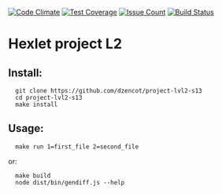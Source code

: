 [![Code
Climate](https://codeclimate.com/github/dzencot/project-lvl2-s13-1/badges/gpa.svg)](https://codeclimate.com/github/dzencot/project-lvl2-s13-1)
[![Test
Coverage](https://codeclimate.com/github/dzencot/project-lvl2-s13/badges/coverage.svg)](https://codeclimate.com/github/dzencot/project-lvl2-s13)
[![Issue
Count](https://codeclimate.com/github/dzencot/project-lvl2-s13/badges/issue_count.svg)](https://codeclimate.com/github/dzencot/project-lvl2-s13)
[![Build
Status](https://travis-ci.org/dzencot/project-lvl2-s13.svg)](https://travis-ci.org/dzencot/project-lvl2-s13)
# Hexlet project L2

## Install: ##
```
  git clone https://github.com/dzencot/project-lvl2-s13
  cd project-lvl2-s13
  make install
```

## Usage: ##
```
  make run 1=first_file 2=second_file
```
  or:
```
  make build
  node dist/bin/gendiff.js --help
```
